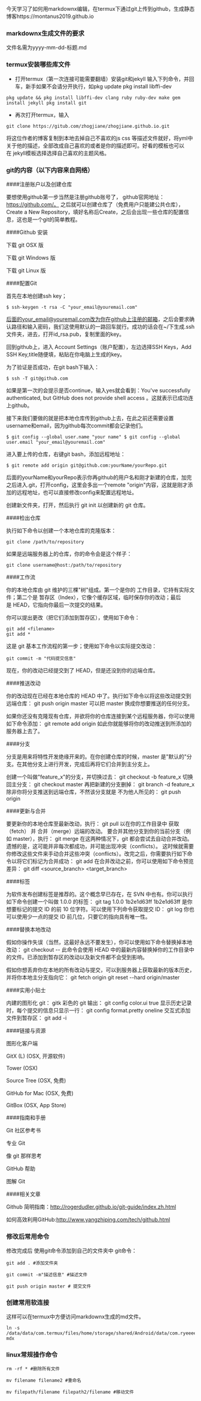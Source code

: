 今天学习了如何用markdownx编辑，在termux下通过git上传到github，生成静态博客https://montanus2019.github.io

### markdownx生成文件的要求

文件名需为yyyy-mm-dd-标题.md

### termux安装哪些库文件
- 打开termux（第一次连接可能需要翻墙）安装git和jekyll 输入下列命令，并回车，新手如果不会请分开执行，如pkg update pkg install libffi-dev

```
pkg update && pkg install libffi-dev clang ruby ruby-dev make gem install jekyll pkg install git
```
- 再次打开termux，输入

```
git clone https://gitub.com/zhogjiane/zhogjiane.github.io.git 
```

将这位作者的博客复制到本地去掉自己不喜欢的js css 等描述文件就好，将yml中关于他的描述，全部改成自己喜欢的或者是你的描述即可。好看的模板也可以在 jekyll模板选择选择自己喜欢的主题风格。

### git的内容（以下内容来自网络）
####注册账户以及创建仓库

要想使用github第一步当然是注册github账号了， github官网地址：https://github.com/。 之后就可以创建仓库了（免费用户只能建公共仓库），Create a New Repository，填好名称后Create，之后会出现一些仓库的配置信息，这也是一个git的简单教程。

####Github 安装

下载 git OSX 版

下载 git Windows 版

下载 git Linux 版

####配置Git

首先在本地创建ssh key；

```
$ ssh-keygen -t rsa -C "your_email@youremail.com"
```


后面的your_email@youremail.com改为你在github上注册的邮箱，之后会要求确认路径和输入密码，我们这使用默认的一路回车就行。成功的话会在~/下生成.ssh文件夹，进去，打开id_rsa.pub，复制里面的key。

回到github上，进入 Account Settings（账户配置），左边选择SSH Keys，Add SSH Key,title随便填，粘贴在你电脑上生成的key。

为了验证是否成功，在git bash下输入：

```
$ ssh -T git@github.com
```


如果是第一次的会提示是否continue，输入yes就会看到：You've successfully authenticated, but GitHub does not provide shell access 。这就表示已成功连上github。

接下来我们要做的就是把本地仓库传到github上去，在此之前还需要设置username和email，因为github每次commit都会记录他们。

```
$ git config --global user.name "your name" $ git config --global user.email "your_email@youremail.com"
```


进入要上传的仓库，右键git bash，添加远程地址：

```
$ git remote add origin git@github.com:yourName/yourRepo.git
```


后面的yourName和yourRepo表示你再github的用户名和刚才新建的仓库，加完之后进入.git，打开config，这里会多出一个remote "origin"内容，这就是刚才添加的远程地址，也可以直接修改config来配置远程地址。

创建新文件夹，打开，然后执行 git init 以创建新的 git 仓库。

####检出仓库

执行如下命令以创建一个本地仓库的克隆版本：

```
git clone /path/to/repository 
```


如果是远端服务器上的仓库，你的命令会是这个样子：

```
git clone username@host:/path/to/repository
```


####工作流

你的本地仓库由 git 维护的三棵"树"组成。第一个是你的 工作目录，它持有实际文件；第二个是 暂存区（Index），它像个缓存区域，临时保存你的改动；最后是 HEAD，它指向你最后一次提交的结果。

你可以提出更改（把它们添加到暂存区），使用如下命令：
```
git add <filename>
git add *
```

这是 git 基本工作流程的第一步；使用如下命令以实际提交改动：
```
git commit -m "代码提交信息"
```

现在，你的改动已经提交到了 HEAD，但是还没到你的远端仓库。

####推送改动

你的改动现在已经在本地仓库的 HEAD 中了。执行如下命令以将这些改动提交到远端仓库：
git push origin master
可以把 master 换成你想要推送的任何分支。 

如果你还没有克隆现有仓库，并欲将你的仓库连接到某个远程服务器，你可以使用如下命令添加：
git remote add origin <server>
如此你就能够将你的改动推送到所添加的服务器上去了。

####分支

分支是用来将特性开发绝缘开来的。在你创建仓库的时候，master 是"默认的"分支。在其他分支上进行开发，完成后再将它们合并到主分支上。


创建一个叫做"feature_x"的分支，并切换过去：
git checkout -b feature_x
切换回主分支：
git checkout master
再把新建的分支删掉：
git branch -d feature_x
除非你将分支推送到远端仓库，不然该分支就是 不为他人所见的：
git push origin <branch>

####更新与合并

要更新你的本地仓库至最新改动，执行：
git pull
以在你的工作目录中 获取（fetch） 并 合并（merge）远端的改动。
要合并其他分支到你的当前分支（例如 master），执行：
git merge <branch>
在这两种情况下，git 都会尝试去自动合并改动。遗憾的是，这可能并非每次都成功，并可能出现冲突（conflicts）。 这时候就需要你修改这些文件来手动合并这些冲突（conflicts）。改完之后，你需要执行如下命令以将它们标记为合并成功：
git add <filename>
在合并改动之前，你可以使用如下命令预览差异：
git diff <source_branch> <target_branch>

####标签

为软件发布创建标签是推荐的。这个概念早已存在，在 SVN 中也有。你可以执行如下命令创建一个叫做 1.0.0 的标签：
git tag 1.0.0 1b2e1d63ff
1b2e1d63ff 是你想要标记的提交 ID 的前 10 位字符。可以使用下列命令获取提交 ID：
git log
你也可以使用少一点的提交 ID 前几位，只要它的指向具有唯一性。

####替换本地改动

假如你操作失误（当然，这最好永远不要发生），你可以使用如下命令替换掉本地改动：
git checkout -- <filename>
此命令会使用 HEAD 中的最新内容替换掉你的工作目录中的文件。已添加到暂存区的改动以及新文件都不会受到影响。

假如你想丢弃你在本地的所有改动与提交，可以到服务器上获取最新的版本历史，并将你本地主分支指向它：
git fetch origin
git reset --hard origin/master

####实用小贴士

内建的图形化 git：
gitk
彩色的 git 输出：
git config color.ui true
显示历史记录时，每个提交的信息只显示一行：
git config format.pretty oneline
交互式添加文件到暂存区：
git add -i

####链接与资源

图形化客户端

GitX (L) (OSX, 开源软件)

Tower (OSX)

Source Tree (OSX, 免费)

GitHub for Mac (OSX, 免费)

GitBox (OSX, App Store)

####指南和手册

Git 社区参考书

专业 Git

像 git 那样思考

GitHub 帮助

图解 Git

####相关文章

Github 简明指南：http://rogerdudler.github.io/git-guide/index.zh.html

如何高效利用GitHub:http://www.yangzhiping.com/tech/github.html




### 修改后常用命令

修改完成后 使用git命令添加到自己的文件夹中 git命令：

```
git add . #添加文件夹 

git commit -m"描述信息" #描述文件 

git push origin master # 提交文件
```

### 创建常用软连接
这样可以在termux中方便访问markdownx生成的md文件。

```
ln -s /data/data/com.termux/files/home/storage/shared/Android/data/com.ryeeeeee.markdownx/files/notes mdx
```

### linux常规操作命令

```
rm -rf * #删除所有文件

mv filename filename2 #重命名 

mv filepath/filename filepath2/filename #移动文件 

```